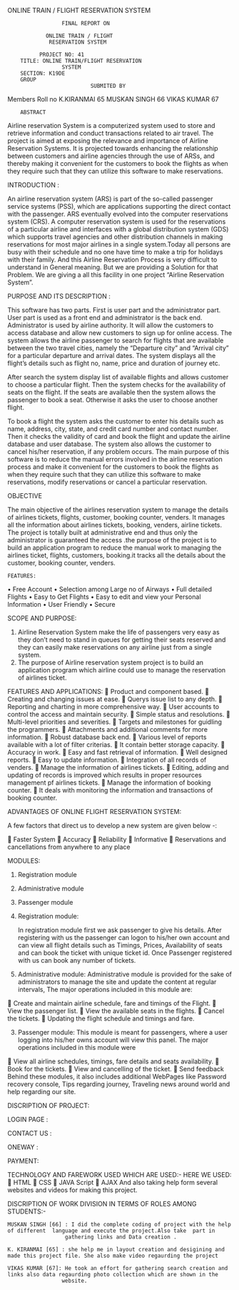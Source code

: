  

   ONLINE TRAIN / FLIGHT 
     RESERVATION SYSTEM
       

                     FINAL REPORT ON

                ONLINE TRAIN / FLIGHT    
                 RESERVATION SYSTEM
  
              PROJECT NO: 41
        TITLE: ONLINE TRAIN/FLIGHT RESERVATION
                     SYSTEM            
        SECTION: K19DE
        GROUP 
                              SUBMITED BY
Members	Roll no
K.KIRANMAI	65
MUSKAN SINGH	66
VIKAS KUMAR	67
                                    	
        ABSTRACT

Airline reservation System is a computerized system used to store and retrieve information and conduct transactions related to air travel. The project is aimed at exposing the relevance and importance of Airline Reservation Systems. It is projected towards enhancing the relationship between customers and airline agencies through the use of ARSs, and thereby making it convenient for the customers to book the flights as when they require such that they can utilize this software to make reservations.





INTRODUCTION :

An airline reservation system (ARS) is part of the so-called passenger service systems (PSS), which are applications supporting the direct contact with the passenger.
ARS eventually evolved into the computer reservations system (CRS). A computer reservation system is used for the reservations of a particular airline and interfaces with a global distribution system (GDS) which supports travel agencies and other distribution channels in making reservations for most major airlines in a single system.Today all persons are busy with their schedule and no one have time to make a trip for holidays with their family. And this Airline Reservation Process is very difficult to understand in General meaning. But we are providing a Solution for that Problem. We are giving a all this facility in one project “Airline Reservation System”.

 

PURPOSE AND ITS DESCRIPTION :

This software has two parts. First is user part and the administrator part. User part is used as a front end and administrator is the back end. Administrator is used by airline authority. It will allow the customers to access database and allow new customers to sign up for online access.
The system allows the airline passenger to search for flights that are available between the two travel cities, namely the “Departure city” and “Arrival city” for a particular departure and arrival dates. The system displays all the flight’s details   such   as   flight   no,   name,   price   and   duration   of   journey   etc.

After search the system display list of available flights and allows customer to choose a particular flight. Then the system checks for the availability of seats on the flight. If the seats are available then the system allows the passenger to book a     seat.     Otherwise     it     asks     the     user     to     choose     another flight.

To book a flight the system asks the customer to enter his details such as name, address, city, state, and credit card number and contact number. Then it checks the validity of card and book the flight and update the airline database and user database. The system also allows the customer to cancel his/her reservation, if any problem occurs.
The main purpose of this software is to reduce the manual errors involved in the airline reservation process and make it convenient for the customers to book the flights as when they require such that they can utilize this software to make reservations, modify reservations or cancel a particular reservation.



OBJECTIVE

The main objective of the airlines reservation system to manage the details of airlines tickets, flights, customer, booking counter, venders. It manages all the information about airlines tickets, booking, venders, airline tickets. The project is totally built at administrative end and thus only the administrator is guaranteed the access .the purpose of the project is to build an application program to reduce the manual work to managing the airlines ticket, flights, customers, booking.it tracks all the details about the customer, booking counter, venders.

    FEATURES:

•	Free Account
•	Selection among Large no of Airways
•	Full detailed Flights
•	Easy to Get Flights
•	Easy to edit and view your Personal Information
•	User Friendly
•	Secure


SCOPE AND PURPOSE:

1. Airline Reservation System make the life of    passengers very easy as they don’t need to stand in queues for getting their seats reserved and they can easily make reservations on any airline just from a single system.
2. The purpose of Airline reservation system project is to build an application program which airline could use to manage the reservation of airlines ticket.

FEATURES AND APPLICATIONS:
	Product and component based.
	Creating and changing issues at ease.
	Querys issue list to any depth.
	Reporting and charting in more comprehensive way.
	User accounts to control the access and maintain security.
	Simple status and resolutions.
	Multi-level priorities and severities.
	Targets and milestones for guidling the programmers.
	Attachments and additional comments for more information.
	Robust database back end.
	Various level of reports available with a lot of filter criterias.
	It contain better storage capacity.
	Accuracy in work.
	Easy and fast retrieval of information.
	Well designed reports.
	Easy to update information.
	Integration of all records of venders.
	Manage the information of airlines tickets.
	Editing, adding and updating of records is improved which results in proper resources management pf airlines tickets.
	Manage the information of booking counter.
	It deals with monitoring the information and transactions of booking counter.

ADVANTAGES OF ONLINE FLIGHT RESERVATION SYSTEM:

A few factors that direct us to develop a new system are given below -:

	Faster System
	Accuracy
	Reliability
	Informative
	Reservations and  cancellations from anywhere to any place


MODULES:
  1.  Registration module
  2. Administrative module
  3. Passenger module


1.	Registration module:

     In registration module first we ask passenger to give his details. After registering with us the passenger can logon to his/her own account and can view all flight details such as Timings, Prices, Availability of seats and can book the ticket with unique ticket id. Once Passenger registered with us can book any number of tickets. 

2.	Administrative module:
Administrative module is provided for the sake of administrators to manage the site and update the content at regular intervals, The major operations included in this module are:

	Create and maintain airline schedule, fare and timings of the Flight.
	View the passenger list.
	View the available seats in the flights.
	Cancel the tickets.
	Updating the flight schedule and timings and fare.

3.	Passenger module:
This module is meant for passengers, where a user logging into his/her owns account will view this panel. The major operations included in this module were 

	View all airline schedules, timings, fare details and seats availability.
	Book for the tickets.
	View and cancelling of the ticket.
	Send feedback
                Behind these modules, it also includes additional WebPages like Password recovery console, Tips regarding journey, Traveling news around world and help regarding our site.


DISCRIPTION OF PROJECT:

LOGIN PAGE :
 
CONTACT US :
 
ONEWAY :
 
PAYMENT:

 

TECHNOLOGY AND FAREWORK USED WHICH ARE USED:-
HERE WE USED:
	HTML
	CSS
	JAVA Script
	AJAX
And also taking help form several websites and videos for making this project.



DISCRIPTION OF WORK DIVISION IN TERMS OF ROLES AMONG STUDENTS:-

 	MUSKAN SINGH [66] : I did the complete coding of project with the help of different  language and execute the project.Also take  part in
                      gathering links and Data creation .

 	K. KIRANMAI [65] : she help me in layout creation and desigining and made this project file. She also make video regaurding the project

 	VIKAS KUMAR [67]: He took an effort for gathering search creation and links also data regaurding photo collection which are shown in the 
                     website. 
